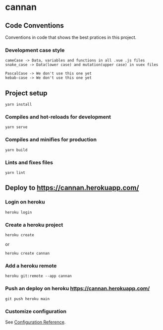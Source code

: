# cannan

## Code Conventions

Conventions in code that shows the best pratices in this project.

### Development case style

```
cameCase -> Data, variables and functions in all .vue .js files
snake_case -> Data(lower case) and mutation(upper case) in vuex files

PascalCase -> We don't use this one yet
kebab-case -> We don't use this one yet
```

## Project setup

```
yarn install
```

### Compiles and hot-reloads for development

```
yarn serve
```

### Compiles and minifies for production

```
yarn build
```

### Lints and fixes files

```
yarn lint
```

## Deploy to https://cannan.herokuapp.com/

### Login on heroku

```
heroku login
```

### Create a heroku project

```
heroku create
```

or

```
heroku create cannan
```

### Add a heroku remote

```
heroku git:remote --app cannan
```

### Push an deploy on heroku https://cannan.herokuapp.com/

```
git push heroku main
```

### Customize configuration

See [Configuration Reference](https://cli.vuejs.org/config/).
